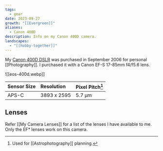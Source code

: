 ```yaml
---
tags:
  - gear
date: 2023-09-27
growth: "[[Evergreen]]"
aliases:
  - Canon 400D
description: Info on my Canon 400D camera.
landscapes:
  - "[[hobby-together]]"
---
```

My [Canon 400D DSLR](https://en.wikipedia.org/wiki/Canon_EOS_400D) was purchased in September 2006 for personal [[Photography]]. I purchased it with a Canon EF-S 17-85mm f4/f5.6 lens.

![[eos-400d.webp]]

| Sensor Size | Resolution  | Pixel Pitch[^1] |
|:----------- |:----------- |:----------- |
| APS-C       | 3893 x 2595 | 5.7 µm      |

## Lenses
Refer [[My Camera Lenses]] for a list of the lenses I have available to me. Only the EF* lenses work on this camera.

[^1]: Used for [[Astrophotography]] planning.



